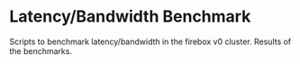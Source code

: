 Latency/Bandwidth Benchmark
================================================================================

Scripts to benchmark latency/bandwidth in the firebox v0 cluster.
Results of the benchmarks.

